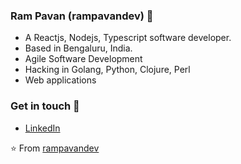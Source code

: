 ### Ram Pavan (rampavandev) :wave:

-    A Reactjs, Nodejs, Typescript software developer.
-    Based in Bengaluru, India.
-    Agile Software Development
-    Hacking in Golang, Python, Clojure, Perl
-    Web applications

### Get in touch 📧

- [LinkedIn](https://www.linkedin.com/in/ramgajulapalli/)

⭐️ From [rampavandev](https://github.com/rampavandev)
